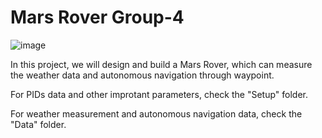 # Mars Rover  Group-4
![image](https://github.com/Ekumi9743/Mars-Rover---Group-4/assets/161907227/aab0ed28-58aa-400b-9b60-3eb18e8c7ed9)


In this project, we will design and build a Mars Rover, which can measure the weather data and autonomous navigation through waypoint.

For PIDs data and other improtant parameters, check the "Setup" folder.

For weather measurement and autonomous navigation data, check the "Data" folder.

